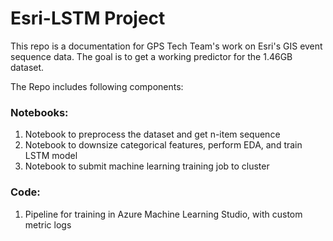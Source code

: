 # Esri-LSTM Project
This repo is a documentation for GPS Tech Team's work on Esri's GIS event sequence data. The goal is to get a working predictor for the 1.46GB dataset. 

The Repo includes following components:

### Notebooks:
1. Notebook to preprocess the dataset and get n-item sequence
2. Notebook to downsize categorical features, perform EDA, and train LSTM model
3. Notebook to submit machine learning training job to cluster

### Code:
1. Pipeline for training in Azure Machine Learning Studio, with custom metric logs
